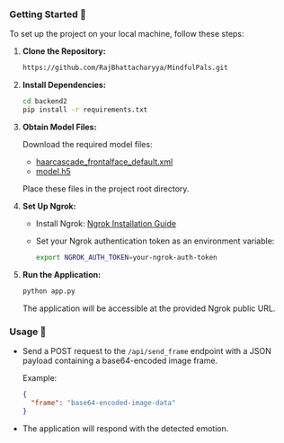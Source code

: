 ### Getting Started 🚀

To set up the project on your local machine, follow these steps:

1. **Clone the Repository:**

   ```bash
   https://github.com/RajBhattacharyya/MindfulPals.git
   ```

2. **Install Dependencies:**

   ```bash
   cd backend2
   pip install -r requirements.txt
   ```

3. **Obtain Model Files:**

   Download the required model files:
   - [haarcascade_frontalface_default.xml](https://link-to-download.com/haarcascade_frontalface_default.xml)
   - [model.h5](https://link-to-download.com/model.h5)

   Place these files in the project root directory.

4. **Set Up Ngrok:**

   - Install Ngrok: [Ngrok Installation Guide](https://ngrok.com/download)
   - Set your Ngrok authentication token as an environment variable:

     ```bash
     export NGROK_AUTH_TOKEN=your-ngrok-auth-token
     ```

5. **Run the Application:**

   ```bash
   python app.py
   ```

   The application will be accessible at the provided Ngrok public URL.

### Usage 🚀

- Send a POST request to the `/api/send_frame` endpoint with a JSON payload containing a base64-encoded image frame.

   Example:

   ```json
   {
     "frame": "base64-encoded-image-data"
   }
   ```

- The application will respond with the detected emotion.

